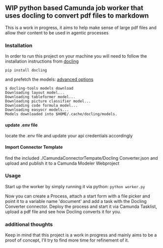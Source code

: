 ## WIP python based Camunda job worker that uses docling to convert pdf files to markdown
This is a work in progress, it aims to help make sense of large pdf files and allow their content to be used in agentic processes

### Installation
In order to run this project on your machine you will need to follow the installation instructions from [docling](https://github.com/docling-project/docling) 

`pip install docling`

and prefetch the models: [advanced options](https://docling-project.github.io/docling/usage/advanced_options/)

```
$ docling-tools models download
Downloading layout model...
Downloading tableformer model...
Downloading picture classifier model...
Downloading code formula model...
Downloading easyocr models...
Models downloaded into $HOME/.cache/docling/models.
```

#### update .env file
locate the .env file and update your api credentials accordingly

#### Import Connector Template
find the included ./CamundaConnectorTempate/Docling Converter.json and upload and publish it to a Camunda Modeler Webproject

### Usage
Start up the worker by simply running it via python:
`python worker.py`

Now you can create a Process, attach a start form with a file picker and point it to a variable name 'document' and add a task with the Docling Converter connector. Deploy the process and start it via Camunda Tasklist, upload a pdf file and see how Docling converts it for you. 

### additional thoughts
Keep in mind that this project is a work in progress and mainly aims to be a proof of concept, I'll try to find more time for refinement of it.